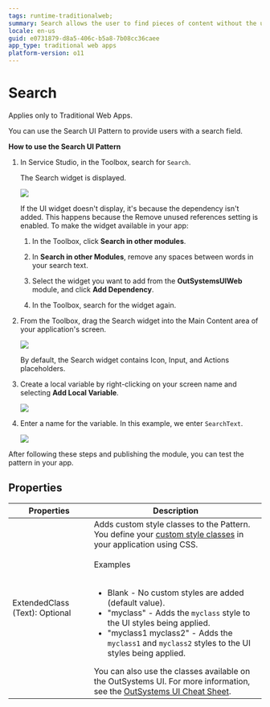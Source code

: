 ```yaml
---
tags: runtime-traditionalweb; 
summary: Search allows the user to find pieces of content without the use of navigation.
locale: en-us
guid: e0731879-d8a5-406c-b5a8-7b08cc36caee
app_type: traditional web apps
platform-version: o11
---
```


# Search

<div class="info" markdown="1">

Applies only to Traditional Web Apps.

</div>

You can use the Search UI Pattern to provide users with a search field.

**How to use the Search UI Pattern**

1. In Service Studio, in the Toolbox, search for `Search`.

    The Search widget is displayed.

    ![](<images/search-1-ss.png>)

    If the UI widget doesn't display, it's because the dependency isn't added. This happens because the Remove unused references setting is enabled. To make the widget available in your app:

    1. In the Toolbox, click **Search in other modules**.

    1. In **Search in other Modules**, remove any spaces between words in your search text.
    
    1. Select the widget you want to add from the **OutSystemsUIWeb** module, and click **Add Dependency**. 
    
    1. In the Toolbox, search for the widget again.

1. From the Toolbox, drag the Search widget into the Main Content area of your application's screen.

    ![](<images/search-2-ss.png>)

    By default, the Search widget contains Icon, Input, and Actions placeholders.

1. Create a local variable by right-clicking on your screen name and selecting **Add Local Variable**.

    ![](<images/search-3-ss.png>)

1. Enter a name for the variable. In this example, we enter ``SearchText``.

   ![](images/search-4-ss.png)

After following these steps and publishing the module, you can test the pattern in your app.

## Properties

| **Properties**                 | **Description**                                                                                                                                                                                                                                                                                                                                                                                                                                                                                                                                                                                                                    |
|--------------------------------|------------------------------------------------------------------------------------------------------------------------------------------------------------------------------------------------------------------------------------------------------------------------------------------------------------------------------------------------------------------------------------------------------------------------------------------------------------------------------------------------------------------------------------------------------------------------------------------------------------------------------------|
| ExtendedClass (Text): Optional | Adds custom style classes to the Pattern. You define your [custom style classes](../../../look-feel/css.md) in your application using CSS.<br/><br/>Examples<br/><br/> <ul><li>Blank - No custom styles are added (default value).</li><li>"myclass" - Adds the ``myclass`` style to the UI styles being applied.</li><li>"myclass1 myclass2" - Adds the ``myclass1`` and ``myclass2`` styles to the UI styles being applied.</li></ul>You can also use the classes available on the OutSystems UI. For more information, see the [OutSystems UI Cheat Sheet](https://outsystemsui.outsystems.com/OutSystemsUIWebsite/CheatSheet). |
